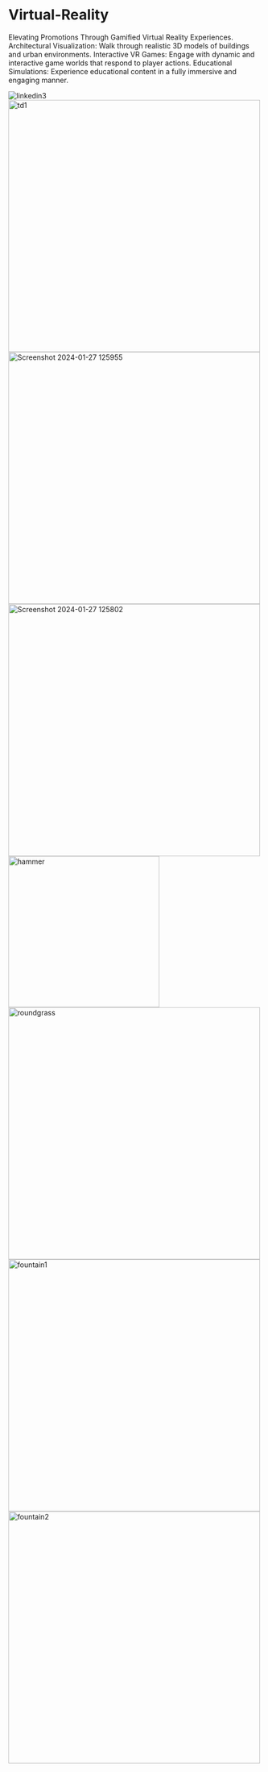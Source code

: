 # Virtual-Reality
Elevating Promotions Through Gamified Virtual Reality Experiences.
Architectural Visualization: Walk through realistic 3D models of buildings and urban environments.
Interactive VR Games: Engage with dynamic and interactive game worlds that respond to player actions.
Educational Simulations: Experience educational content in a fully immersive and engaging manner.



![linkedin3](https://github.com/buna-16/Virtual-Reality/assets/140153241/ff88fb19-c6ea-48c7-b94d-95aef430ab25)
<img width="500" alt="td1" src="https://github.com/buna-16/Virtual-Reality/assets/140153241/7f12d6ef-7d2e-48e4-9161-26c033b7a684">
<img width="500" alt="Screenshot 2024-01-27 125955" src="https://github.com/buna-16/Virtual-Reality/assets/140153241/504c40c6-371f-4009-9b29-a1fe0dac45ce">
<img width="500" alt="Screenshot 2024-01-27 125802" src="https://github.com/buna-16/Virtual-Reality/assets/140153241/16585288-ebfb-4114-ab70-ea35130a1883">
<img width="300" alt="hammer" src="https://github.com/buna-16/Virtual-Reality/assets/140153241/560375d6-c64f-40b6-a5cd-1dfe87faf51a">
<img width="500" alt="roundgrass" src="https://github.com/buna-16/Virtual-Reality/assets/140153241/042b1c2a-53d3-4fd5-a7d2-4913bcd82bcf">
<img width="500" alt="fountain1" src="https://github.com/buna-16/Virtual-Reality/assets/140153241/a5cb0793-de8a-42d0-bc80-0bfd12a17cfa">
<img width="500" alt="fountain2" src="https://github.com/buna-16/Virtual-Reality/assets/140153241/5a6c42f3-7c84-4ab4-b713-78f035cbf5a1">

